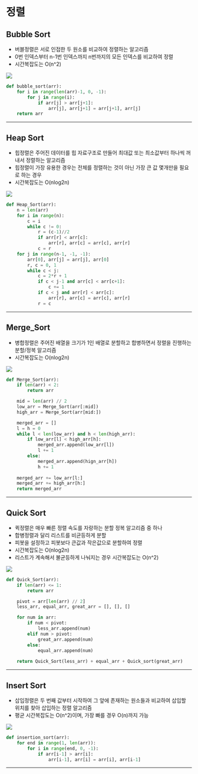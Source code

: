 # 정렬

## Bubble Sort
 - 버블정렬은 서로 인접한 두 원소를 비교하여 정렬하는 알고리즘
 - 0번 인덱스부터 n-1번 인덱스까지 n번까지의 모든 인덱스를 비교하여 정렬
 - 시간복잡도는 O(n^2)
<img src="https://img1.daumcdn.net/thumb/R1280x0/?scode=mtistory2&fname=https%3A%2F%2Fblog.kakaocdn.net%2Fdn%2FcqNUzB%2FbtqITvdyGGF%2Fwu13gRsZ8myIkDlk0WAmx0%2Fimg.png">

```python
def bubble_sort(arr):
    for i in range(len(arr)-1, 0, -1):
        for j in range(i):
            if arr[j] > arr[j+1]:
                arr[j], arr[j+1] = arr[j+1], arr[j]
    return arr
```
<hr>

## Heap Sort
 - 힙정렬은 주어진 데이터를 힙 자료구조로 만들어 최대값 또는 최소값부터 하나씩 꺼내서 정렬하는 알고리즘
 - 힙정렬이 가장 유용한 경우는 전체를 정렬하는 것이 아닌 가장 큰 값 몇개만을 필요로 하는 경우
 - 시간복잡도는 O(nlog2n)
<img src="https://img1.daumcdn.net/thumb/R1280x0/?scode=mtistory2&fname=https%3A%2F%2Fblog.kakaocdn.net%2Fdn%2FPgySh%2FbtqITur6oYn%2FhLYHRVgkKimBNG6rwd5Q6k%2Fimg.png">

```python
def Heap_Sort(arr):
    n = len(arr)
    for i in range(n):
        c = i
        while c != 0:
            r = (c-1)//2
            if arr[r] < arr[c]:
                arr[r], arr[c] = arr[c], arr[r]
            c = r
    for j in range(n-1, -1, -1):
        arr[0], arr[j] = arr[j], arr[0]
        r, c = 0, 1
        while c < j:
            c = 2*r + 1
            if c < j-1 and arr[c] < arr[c+1]:
                c += 1
            if c < j and arr[r] < arr[c]:
                arr[r], arr[c] = arr[c], arr[r]
            r = c
```
<hr>

## Merge_Sort
 - 병합정렬은 주어진 배열을 크기가 1인 배열로 분할하고 합병하면서 정렬을 진행하는 분할/정복 알고리즘
 - 시간복잡도는 O(nlog2n)
<img src="https://img1.daumcdn.net/thumb/R1280x0/?scode=mtistory2&fname=https%3A%2F%2Fblog.kakaocdn.net%2Fdn%2FMaPX2%2FbtqIWS0GAuO%2FigmIkXQjYxm5ObNcVaSp71%2Fimg.png">

```python
def Merge_Sort(arr):
    if len(arr) < 2:
        return arr

    mid = len(arr) // 2
    low_arr = Merge_Sort(arr[:mid])
    high_arr = Merge_Sort(arr[mid:])

    merged_arr = []
    l = h = 0
    while l < len(low_arr) and h < len(high_arr):
        if low_arr[l] < high_arr[h]:
            merged_arr.append(low_arr[l])
            l += 1
        else:
            merged_arr.append(hign_arr[h])
            h += 1
    
    merged_arr += low_arr[l:]
    merged_arr += high_arr[h:]
    return merged_arr
```
<hr>

## Quick Sort
 - 퀵정렬은 매우 빠른 정렬 속도를 자랑하는 분할 정복 알고리즘 중 하나
 - 합병정렬과 달리 리스트를 비균등하게 분할
 - 피봇을 설정하고 피봇보다 큰값과 작은값으로 분할하여 정렬
 - 시간복잡도는 O(nlog2n)
 - 리스트가 계속해서 불균등하게 나눠지는 경우 시간복잡도는 O(n^2)
<img src="https://img1.daumcdn.net/thumb/R1280x0/?scode=mtistory2&fname=https%3A%2F%2Fblog.kakaocdn.net%2Fdn%2FykKjA%2FbtqLhQxCApg%2FthkLcCfbJVYidkW5K9ntx0%2Fimg.jpg">

```python
def Quick_Sort(arr):
    if len(arr) <= 1:
        return arr

    pivot = arr[len(arr) // 2]
    less_arr, equal_arr, great_arr = [], [], []

    for num in arr:
        if num < pivot:
            less_arr.append(num)
        elif num > pivot:
            great_arr.append(num)
        else:
            equal_arr.append(num)
    
    return Quick_Sort(less_arr) + equal_arr + Quick_sort(great_arr)
```
<hr>

## Insert Sort
 - 삽입정렬은 두 번째 값부터 시작하여 그 앞에 존재하는 원소들과 비교하여 삽입할 위치를 찾아 삽입하는 정렬 알고리즘
 - 평균 시간복잡도는 O(n^2)이며, 가장 빠를 경우 O(n)까지 가능
<img src="https://img1.daumcdn.net/thumb/R1280x0/?scode=mtistory2&fname=https%3A%2F%2Fblog.kakaocdn.net%2Fdn%2FPhpP8%2Fbtq2HtsuB7M%2FEEltFOR1urUBTLl1baDJC1%2Fimg.png">

```python
def insertion_sort(arr):
    for end in range(1, len(arr)):
        for i in range(end, 0, -1):
            if arr[i-1] > arr[i]:
                arr[i-1], arr[i] = arr[i], arr[i-1]
```
<hr>

